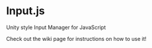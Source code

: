 # Input.js

Unity style Input Manager for JavaScript

Check out the wiki page for instructions on how to use it!

